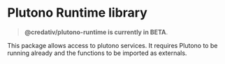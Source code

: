 # Plutono Runtime library

> **@credativ/plutono-runtime is currently in BETA**.

This package allows access to plutono services. It requires Plutono to be running already and the functions to be imported as externals.
